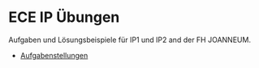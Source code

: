 # ECE IP Übungen

Aufgaben und Lösungsbeispiele für IP1 und IP2 and der FH JOANNEUM.

- [Aufgabenstellungen](https://lufixsch.github.io/ece-ip-uebungen/)
